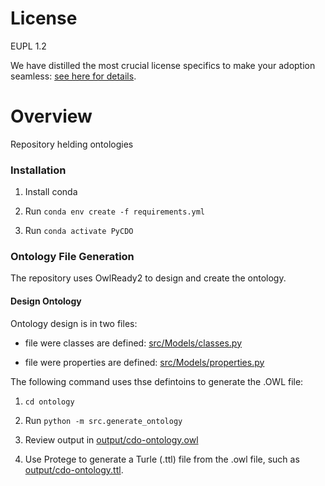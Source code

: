 # License

EUPL 1.2

We have distilled the most crucial license specifics to make your adoption seamless: [see here for details](https://github.com/THCLab/licensing).

# Overview

Repository helding ontologies


### Installation
1. Install conda

2. Run `conda env create -f requirements.yml`

3. Run `conda activate PyCDO`

### Ontology File Generation

The repository uses OwlReady2 to design and create the ontology. 

#### Design Ontology
Ontology design is in two files:
- file were classes are defined: [src/Models/classes.py](src/Models/classes.py)

- file were properties are defined: [src/Models/properties.py](src/Models/properties.py)

The following command uses thse defintoins to generate the .OWL file:

1. `cd ontology`

1. Run `python -m src.generate_ontology`

1. Review output in [output/cdo-ontology.owl](output/cdo-ontology.owl)

1. Use Protege to generate a Turle (.ttl) file from the .owl file, such as [output/cdo-ontology.ttl](output/cdo-ontology.ttl).